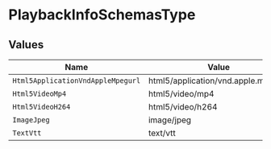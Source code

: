 # PlaybackInfoSchemasType


## Values

| Name                                | Value                               |
| ----------------------------------- | ----------------------------------- |
| `Html5ApplicationVndAppleMpegurl`   | html5/application/vnd.apple.mpegurl |
| `Html5VideoMp4`                     | html5/video/mp4                     |
| `Html5VideoH264`                    | html5/video/h264                    |
| `ImageJpeg`                         | image/jpeg                          |
| `TextVtt`                           | text/vtt                            |